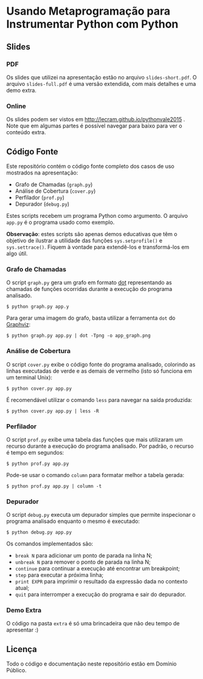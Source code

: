 # Usando Metaprogramação para Instrumentar Python com Python

## Slides

### PDF

Os slides que utilizei na apresentação estão no arquivo `slides-short.pdf`. O arquivo `slides-full.pdf` é uma versão extendida, com mais detalhes e uma demo extra.

### Online

Os slides podem ser vistos em http://lecram.github.io/pythonvale2015 . Note que em algumas partes é possível navegar para baixo para ver o conteúdo extra.

## Código Fonte

Este repositório contém o código fonte completo dos casos de uso mostrados na apresentação:

- Grafo de Chamadas (`graph.py`)
- Análise de Cobertura (`cover.py`)
- Perfilador (`prof.py`)
- Depurador (`debug.py`)

Estes scripts recebem um programa Python como argumento. O arquivo `app.py` é o programa usado como exemplo.

**Observação**: estes scripts são apenas demos educativas que têm o objetivo de ilustrar a utilidade das funções `sys.setprofile()` e `sys.settrace()`. Fiquem à vontade para extendê-los e transformá-los em algo útil.

### Grafo de Chamadas

O script `graph.py` gera um grafo em formato [dot](http://www.graphviz.org/content/dot-language) representando as chamadas de funções ocorridas durante a execução do programa analisado.

```
$ python graph.py app.y
```

Para gerar uma imagem do grafo, basta utilizar a ferramenta `dot` do [Graphviz](http://www.graphviz.org/):

```
$ python graph.py app.py | dot -Tpng -o app_graph.png
```

### Análise de Cobertura

O script `cover.py` exibe o código fonte do programa analisado, colorindo as linhas executadas de verde e as demais de vermelho (isto só funciona em um terminal Unix):

```
$ python cover.py app.py
```

É recomendável utilizar o comando `less` para navegar na saída produzida:

```
$ python cover.py app.py | less -R
```

### Perfilador

O script `prof.py` exibe uma tabela das funções que mais utilizaram um recurso durante a execução do programa analisado. Por padrão, o recurso é tempo em segundos:

```
$ python prof.py app.py
```

Pode-se usar o comando `column` para formatar melhor a tabela gerada:

```
$ python prof.py app.py | column -t
```

### Depurador

O script `debug.py` executa um depurador simples que permite inspecionar o programa analisado enquanto o mesmo é executado:

```
$ python debug.py app.py
```

Os comandos implementados são:

- `break N` para adicionar um ponto de parada na linha N;
- `unbreak N` para remover o ponto de parada na linha N;
- `continue` para continuar a execução até encontrar um breakpoint;
- `step` para executar a próxima linha;
- `print EXPR` para imprimir o resultado da expressão dada no contexto atual;
- `quit` para interromper a execução do programa e sair do depurador.

### Demo Extra

O código na pasta `extra` é só uma brincadeira que não deu tempo de apresentar :)

## Licença

Todo o código e documentação neste repositório estão em Domínio Público.
